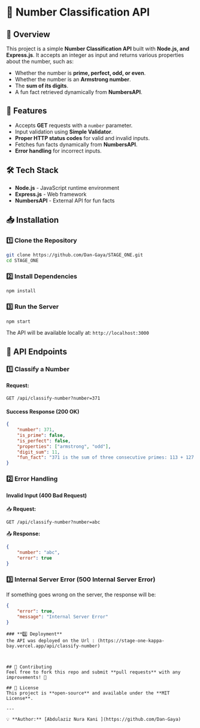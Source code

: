 # 📌 Number Classification API

## 📝 Overview
This project is a simple **Number Classification API** built with **Node.js, and Express.js**. It accepts an integer as input and returns various properties about the number, such as:

- Whether the number is **prime, perfect, odd, or even**.
- Whether the number is an **Armstrong number**.
- The **sum of its digits**.
- A fun fact retrieved dynamically from **NumbersAPI**.

## 🚀 Features
- Accepts **GET** requests with a `number` parameter.
- Input validation using **Simple Validator**.
- **Proper HTTP status codes** for valid and invalid inputs.
- Fetches fun facts dynamically from **NumbersAPI**.
- **Error handling** for incorrect inputs.

## 🛠 Tech Stack
- **Node.js** - JavaScript runtime environment
- **Express.js** - Web framework
- **NumbersAPI** - External API for fun facts

## 📥 Installation

### 1️⃣ Clone the Repository
```sh
git clone https://github.com/Dan-Gaya/STAGE_ONE.git
cd STAGE_ONE
```

### 2️⃣ Install Dependencies
```sh
npm install
```

### 3️⃣ Run the Server
```sh
npm start
```
The API will be available locally at: `http://localhost:3000`

## 📌 API Endpoints

### **1️⃣ Classify a Number**
#### **Request:**
```http
GET /api/classify-number?number=371
```
#### **Success Response (200 OK)**
```json
{
    "number": 371,
    "is_prime": false,
    "is_perfect": false,
    "properties": ["armstrong", "odd"],
    "digit_sum": 11,
    "fun_fact": "371 is the sum of three consecutive primes: 113 + 127 + 131."
}
```

### **2️⃣ Error Handling**
#### **Invalid Input (400 Bad Request)**
📥 **Request:**
```http
GET /api/classify-number?number=abc
```
📤 **Response:**
```json
{
    "number": "abc",
    "error": true
}
```

### **3️⃣ Internal Server Error (500 Internal Server Error)**
If something goes wrong on the server, the response will be:
```json
{
    "error": true,
    "message": "Internal Server Error"
}
```

```
### **3️⃣ Deployment**
the API was deployed on the Url : (https://stage-one-kappa-bay.vercel.app/api/classify-number)



## 🤝 Contributing
Feel free to fork this repo and submit **pull requests** with any improvements! 🚀

## 📜 License
This project is **open-source** and available under the **MIT License**.

---

💡 **Author:** [Abdulaziz Nura Kani ](https://github.com/Dan-Gaya)
